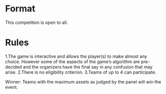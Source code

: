<!-- TITLE: Suit Up -->

# Format
This competition is open to all.
# Rules
1.The game is interactive and allows the player(s) to make almost any choice. However some of the aspects of the game’s algorithm are pre-decided and the organizers have the final say in any confusion that may arise.
2.There is no eligibility criterion.
3.Teams of up to 4 can participate.

Winner: Teams with the maximum assets as judged by the panel will win the event.